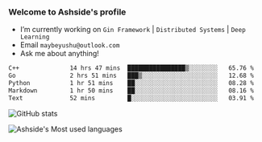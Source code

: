 ### Welcome to Ashside's profile

- I’m currently working on `Gin Framework` | `Distributed Systems` | `Deep Learning`
- Email `maybeyushu@outlook.com`
- Ask me about anything!

<!--START_SECTION:waka-->

```txt
C++              14 hrs 47 mins  ████████████████▒░░░░░░░░   65.76 %
Go               2 hrs 51 mins   ███▒░░░░░░░░░░░░░░░░░░░░░   12.68 %
Python           1 hr 51 mins    ██░░░░░░░░░░░░░░░░░░░░░░░   08.28 %
Markdown         1 hr 50 mins    ██░░░░░░░░░░░░░░░░░░░░░░░   08.16 %
Text             52 mins         █░░░░░░░░░░░░░░░░░░░░░░░░   03.91 %
```

<!--END_SECTION:waka-->

![GitHub stats](https://github-readme-stats.vercel.app/api?username=Ashside)

![Ashside's Most used languages](https://github-readme-stats.vercel.app/api/top-langs/?username=Ashside&layout=compact&hide_border=true&langs_count=10)


